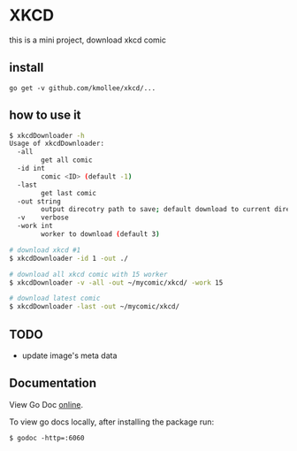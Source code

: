 # XKCD

this is a mini project, download xkcd comic

## install

```
go get -v github.com/kmollee/xkcd/...
```

## how to use it

```sh
$ xkcdDownloader -h
Usage of xkcdDownloader:
  -all
        get all comic
  -id int
        comic <ID> (default -1)
  -last
        get last comic
  -out string
        output direcotry path to save; default download to current diretory
  -v    verbose
  -work int
        worker to download (default 3)

# download xkcd #1
$ xkcdDownloader -id 1 -out ./

# download all xkcd comic with 15 worker
$ xkcdDownloader -v -all -out ~/mycomic/xkcd/ -work 15

# download latest comic
$ xkcdDownloader -last -out ~/mycomic/xkcd/

```

## TODO

- update image's meta data

## Documentation

View Go Doc [online](https://godoc.org/github.com/kmollee/xkcd).

To view go docs locally, after installing the package run:

```
$ godoc -http=:6060
```

